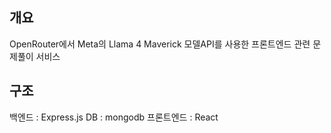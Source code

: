

## 개요

OpenRouter에서 Meta의 Llama 4 Maverick 모델API를 사용한 프론트엔드 관련 문제풀이 서비스



## 구조

백엔드 : Express.js
DB : mongodb
프론트엔드 : React

